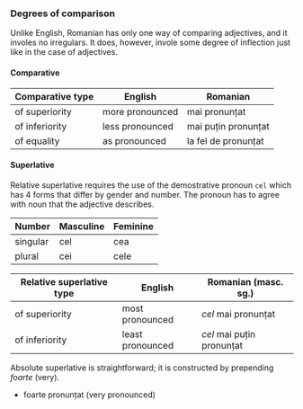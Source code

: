 ### Degrees of comparison

Unlike English, Romanian has only one way of comparing adjectives,
and it involes no irregulars. It does, however, invole some degree
of inflection just like in the case of adjectives.

#### Comparative

| Comparative type | English         | Romanian            |
|------------------|-----------------|---------------------|
| of superiority   | more pronounced | mai pronunțat       |
| of inferiority   | less pronounced | mai puțin pronunțat |
| of equality      | as pronounced   | la fel de pronunțat |

#### Superlative

Relative superlative requires the use of the demostrative pronoun
`cel` which has 4 forms that differ by gender and number. The
pronoun has to agree with noun that the adjective describes.

| Number   | Masculine | Feminine |
|----------|-----------|----------|
| singular | cel       | cea      |
| plural   | cei       | cele     |

| Relative superlative type | English          | Romanian (masc. sg.)      |
|---------------------------|------------------|---------------------------|
| of superiority            | most pronounced  | *cel* mai pronunțat       |
| of inferiority            | least pronounced | *cel* mai puțin pronunțat |

Absolute superlative is straightforward; it is constructed by
prepending *foarte* (very).

* foarte pronunțat (very pronounced)

